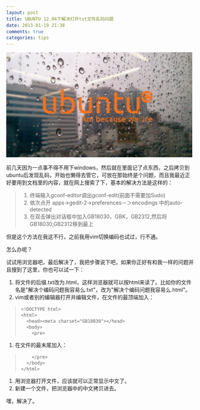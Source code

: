 ```yaml
---
layout: post
title: UBUNTU 12.04下解决打开txt文件乱码问题
date: 2013-01-19 21:38
comments: true
categories: tips
---
```


<img src="/images/ubuntu_rain_in_baires.png" alt="ubuntu_rain_in_baires" width="500" >

前几天因为一点事不得不用下windows，然后就在里面记了点东西，之后拷贝到ubuntu后发现乱码，开始也懒得去管它，可放在那始终是个问题，而且我最近正好要用到文档里的内容，就在网上搜索了下，基本的解决方法是这样的：

<!-- more -->

> 1. 终端输入gconf-editor调出gconf-edit(前面不需要加Sudo)
> 1. 依次点开 apps->gedit-2->preferences－＞encodings 中的auto-detected
> 1. 在双击弹出对话框中加入GB18030，GBK，GB2312,然后将GB18030,GB2312移到最上

但是这个方法在我这不行，之前我用vim切换编码也试过，行不通。

怎么办呢？

试试用浏览器吧，最后解决了，我把步骤说下吧，如果你正好有和我一样的问题并且搜到了这里，你也可以试一下：

1. 将文件的后缀.txt改为.html，这样浏览器就可以按html来读了。比如你的文件名是"解决个编码问题我容易么.txt"，改为"解决个编码问题我容易么.html"。
1. vim或者别的编辑器打开并编辑文件，在文件的最顶端加入：
>     <!DOCTYPE html>
>     <html>
>       <head><meta charset="GB18030"></head>
>       <body>
>         <pre>
1. 在文件的最末尾加入：
>         </pre>
>       </body>
>     </html>
1. 用浏览器打开文件，应该就可以正常显示中文了。
1. 新建一个文件，把浏览器中的中文拷贝进去。

嘿，解决了。
